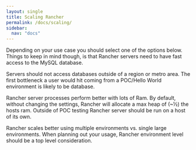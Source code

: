 ```yaml
---
layout: single
title: Scaling Rancher
permalink: /docs/scaling/
sidebar:
  nav: "docs"
---
```


<p>Depending on your use case you should select one of the options below. Things to keep in mind though, is that Rancher servers need to have fast access to the MySQL database.</p>
<p>Servers should not access databases outside of a region or metro area. The first bottleneck a user would hit coming from a POC/Hello World environment is likely to be database.</p>
<p>Rancher server processes perform better with lots of Ram. By default, without changing the settings, Rancher will allocate a max heap of (~½) the hosts ram.  Outside of POC testing Rancher server should be run on a host of its own.<p>
<p>Rancher scales better using multiple environments vs. single large environments. When planning out your usage, Rancher environment level should be a top level consideration.</p>
